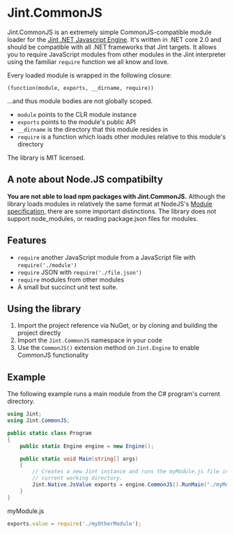 # Jint.CommonJS

Jint.CommonJS is an extremely simple CommonJS-compatible module loader for the [Jint .NET Javascript Engine](https://github.com/sebastienros/jint).  It's written in .NET core 2.0 and should be compatible with all .NET frameworks that Jint targets.  It allows you to require JavaScript modules from other modules in the Jint interpreter using the familiar `require` function we all know and love.

Every loaded module is wrapped in the following closure:

```
(function(module, exports, __dirname, require))
```

...and thus module bodies are not globally scoped.

* `module` points to the CLR module instance
* `exports` points to the module's public API
* `__dirname` is the directory that this module resides in
* `require` is a function which loads other modules relative to this module's directory

The library is MIT licensed.

## A note about Node.JS compatibilty

**You are not able to load npm packages with Jint.CommonJS.** Although the library loads modules in relatively the same format at NodeJS's [Module specification](https://nodejs.org/api/modules.html), there are some important distinctions.  The library does not support node_modules, or reading package.json files for modules.

## Features

* `require` another JavaScript module from a JavaScript file with `require('./module')`
* `require` JSON with `require('./file.json')`
* `require` modules from other modules
* A small but succinct unit test suite.

## Using the library
1.  Import the project reference via NuGet, or by cloning and building the project directly
1.  Import the `Jint.CommonJS` namespace in your code
1.  Use the `CommonJS()` extension method on `Jint.Engine` to enable CommonJS functionality

## Example

The following example runs a main module from the C# program's current directory.

```csharp
using Jint;
using Jint.CommonJS;

public static class Program
{
    public static Engine engine = new Engine();

    public static void Main(string[] args)
    {
        // Creates a new Jint instance and runs the myModule.js file in the program's
        // current working directory.
        Jint.Native.JsValue exports = engine.CommonJS().RunMain("./myModule");
    }
}
```

myModule.js
```js
exports.value = require('./myOtherModule');
```